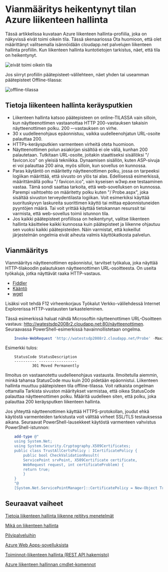 <properties
    pageTitle="Vianmääritys heikentynyt tila Azure liikenteen hallinta"
    description="Liikenteen hallinta-profiileista vianmääritys, kun se on heikentynyt tila."
    services="traffic-manager"
    documentationCenter=""
    authors="sdwheeler"
    manager="carmonm"
    editor=""
/>
<tags
    ms.service="traffic-manager"
    ms.devlang="na"
    ms.topic="article"
    ms.tgt_pltfrm="na"
    ms.workload="infrastructure-services"
    ms.date="10/11/2016"
    ms.author="sewhee"
/>

# <a name="troubleshooting-degraded-state-on-azure-traffic-manager"></a>Vianmääritys heikentynyt tilan Azure liikenteen hallinta

Tässä artikkelissa kuvataan Azure liikenteen hallinta-profiilia, joka on näkyvissä eivät toimi oikein tila. Tässä skenaariossa Ota huomioon, että olet määrittänyt valitsemalla isännöidään cloudapp.net palvelujen liikenteen hallinta profiilin. Kun liikenteen hallinta kuntotietojen tarkistus, näet, että tila on heikentynyt.

![eivät toimi oikein tila](./media/traffic-manager-troubleshooting-degraded/traffic-manager-degraded.png)

Jos siirryt profiilin päätepisteet-välilehteen, näet yhden tai useamman päätepisteet Offline-tilassa:

![offline-tilassa](./media/traffic-manager-troubleshooting-degraded/traffic-manager-offline.png)

## <a name="understanding-traffic-manager-probes"></a>Tietoja liikenteen hallinta keräysputkien

- Liikenteen hallinta katsoo päätepisteen on online-TILASSA vain silloin, kun näytteenottimen vastaanottaa HTTP 200-vastauksen takaisin näytteenottimen polku. 200 –-vastauksen on virhe.
- 30 x uudelleenohjaus epäonnistuu, vaikka uudelleenohjatun URL-osoite palauttaa 200.
- HTTPs-keräysputkien varmenteen virheitä oteta huomioon.
- Näytteenottimen polun asiakirjan sisältöä ei ole väliä, kunhan 200 palautetaan. Tutkitaan URL-osoite, joitakin staattiseksi sisällöksi "/ favicon.ico" on yleisiä tekniikka. Dynaamisen sisällön, kuten ASP-sivuja ei voi palauttaa 200 aina, myös silloin, kun sovellus on kunnossa.
- Paras käytäntö on määritetty näytteenottimen polku, jossa on tarpeeksi logiikan määrittää, että sivusto on ylös tai alas. Edellisessä esimerkissä, määrittämällä polku "/ favicon.ico", vain kyseisen w3wp.exe testaaminen vastaa. Tämä sondi saattaa tarkoita, että web-sovelluksen on kunnossa. Parempi vaihtoehto on määritetty polku kuten "/ Probe.aspx", joka sisältää sivuston terveydentilasta logiikan. Voit esimerkiksi käyttää suorituskyvyn laskureita suorittimen käyttö tai mittaa epäonnistuneiden pyyntöjen määrä. Tai voit yrittää käyttää tietokannan resurssit tai varmista, että web-sovellus toimii istunnon tila.
- Jos kaikki päätepisteet profiilissa on heikentynyt, valitse liikenteen hallinta käsittelee kaikki kunnossa kuin päätepisteet ja liikenne ohjautuu sen vuoksi kaikki päätepisteiden. Näin varmistat, että kokeillut järjestelmän ongelmia eivät aiheuta valmis käyttökatkosta palvelun.

## <a name="troubleshooting"></a>Vianmääritys

Vianmääritys näytteenottimen epäonnistui, tarvitset työkalua, joka näyttää HTTP-tilakoodin palautuksen näytteenottimen URL-osoitteesta. On useita työkaluja, jotka näyttävät raaka HTTP-vastaus.

* [Fiddler](http://www.telerik.com/fiddler)
* [Kääntö](https://curl.haxx.se/)
* [wget](http://gnuwin32.sourceforge.net/packages/wget.htm)

Lisäksi voit tehdä F12 virheenkorjaus Työkalut Verkko-välilehdessä Internet Explorerissa HTTP-vastausten tarkasteleminen.

Tässä esimerkissä haluat nähdä Microsoftin näytteenottimen URL-Osoitteen vastaus: http://watestsdp2008r2.cloudapp.net:80/näytteenottimen. Seuraavassa PowerShell-esimerkissä havainnollistetaan ongelma.

```powershell
    Invoke-WebRequest 'http://watestsdp2008r2.cloudapp.net/Probe' -MaximumRedirection 0 -ErrorAction SilentlyContinue | Select-Object StatusCode,StatusDescription
```

Esimerkki tulos:

```text
    StatusCode StatusDescription
    ---------- -----------------
            301 Moved Permanently
```

Ilmoitus on vastaanotettu uudelleenohjaus vastausta. Ilmoitetulla aiemmin, minkä tahansa StatusCode muu kuin 200 pidetään epäonnistui. Liikenteen hallinta muuttuu päätepisteen tila offline-tilassa. Voit ratkaista ongelman ottamalla Tarkista sivuston määritykset varmistaa, että oikea StatusCode palauttaa näytteenottimen polku. Määritä uudelleen siten, että polku, joka palauttaa 200 keräysputken liikenteen hallinta.

Jos yhteyttä näytteenottimen käyttää HTTPS-protokollan, joudut ehkä käytöstä varmenteiden tarkistusta voit välttää virheet SSL/TLS testauksessa aikana. Seuraavat PowerShell-lausekkeet käytöstä varmenteen vahvistus PowerShell-istunnon:

```powershell
    add-type @"
    using System.Net;
    using System.Security.Cryptography.X509Certificates;
    public class TrustAllCertsPolicy : ICertificatePolicy {
        public bool CheckValidationResult(
        ServicePoint srvPoint, X509Certificate certificate,
        WebRequest request, int certificateProblem) {
        return true;
        }
    }
    "@
    [System.Net.ServicePointManager]::CertificatePolicy = New-Object TrustAllCertsPolicy
```

## <a name="next-steps"></a>Seuraavat vaiheet

[Tietoja liikenteen hallinta liikenne reititys menetelmät](traffic-manager-routing-methods.md)

[Mikä on liikenteen hallinta](traffic-manager-overview.md)

[Pilvipalveluihin](http://go.microsoft.com/fwlink/?LinkId=314074)

[Azure Web Apps-sovelluksista](https://azure.microsoft.com/documentation/services/app-service/web/)

[Toiminnot-liikenteen hallinta (REST API hakemisto)](http://go.microsoft.com/fwlink/?LinkId=313584)

[Azure liikenteen hallinnan cmdlet-komennot][1]

[1]: https://msdn.microsoft.com/library/mt125941(v=azure.200).aspx
